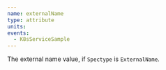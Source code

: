 ```yaml
---
name: externalName
type: attribute
units:
events:
  - K8sServiceSample
---
```


The external name value, if `Spectype` is `ExternalName`.